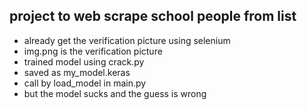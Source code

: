 ## project to web scrape school people from list

- already get the verification picture using selenium
- img.png is the verification picture
- trained model using crack.py
- saved as my_model.keras
- call by load_model in main.py
- but the model sucks and the guess is wrong
